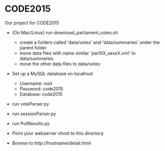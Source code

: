# CODE2015
Our project for CODE2015

- (On Mac/Linux) run download_parliament_votes.sh
  - create a folders called 'data/votes' and 'data/summaries' under the parent folder
  - move data files with name similar 'parlXX_sessX.xml' to data/summaries
  - move the other data files to data/votes

- Set up a MySQL database on localhost
  - Username: root
  - Password: code2015
  - Database: code2015
- run voteParser.py
- run sessionParser.py
- run PollResults.py

- Point your webserver vhost to this directory
- Browse to http://hostname/detail.html